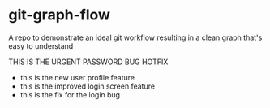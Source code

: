 # git-graph-flow
A repo to demonstrate an ideal git workflow resulting in a clean graph that's easy to understand

THIS IS THE URGENT PASSWORD BUG HOTFIX

* this is the new user profile feature
* this is the improved login screen feature
* this is the fix for the login bug
